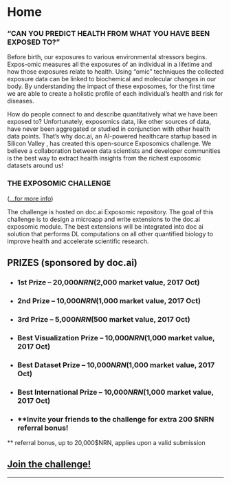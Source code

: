 # Home

### “CAN YOU PREDICT HEALTH FROM WHAT YOU HAVE BEEN EXPOSED TO?”

Before birth, our exposures to various environmental stressors begins. Expos-omic measures all the exposures of an individual in a  lifetime and how those exposures relate to health. Using “omic” techniques the collected exposure data can be linked to biochemical and molecular changes in our body. By understanding the impact of these exposomes, for the first time we are able to create a holistic profile of each individual’s health and risk for diseases.

How do people connect to and describe quantitatively what we have been exposed to? Unfortunately, exposomics data, like other sources of data, have never been aggregated or studied in conjunction with other health data points. That’s why doc.ai, an AI-powered healthcare startup based in Silicon Valley , has created this open-source Exposomics challenge. We believe a collaboration between data scientists and developer communities is the best way to extract health insights from the richest exposomic datasets around us!

### THE EXPOSOMIC CHALLENGE
([…for more info](manual/details.html))

The challenge is hosted on doc.ai Exposomic repository. The goal of this challenge is to design a microapp and write extensions to the doc.ai exposomic module. The best extensions will be integrated into doc ai solution that performs DL computations on all other quantified biology to improve health and accelerate scientific research.

## PRIZES (sponsored by doc.ai)

*  ### 1st  Prize – 20,000$NRN ($2,000 market value, 2017 Oct)
*  ### 2nd Prize – 10,000$NRN ($1,000 market value, 2017 Oct)
*  ### 3rd Prize – 5,000$NRN ($500 market value, 2017 Oct)

*  ### Best Visualization Prize – 10,000$NRN ($1,000 market value, 2017 Oct)
*  ### Best Dataset Prize – 10,000$NRN ($1,000 market value, 2017 Oct)
*  ### Best International Prize – 10,000$NRN ($1,000 market value, 2017 Oct)

*  ### **Invite your friends to the challenge for extra 200 $NRN referral bonus!
 ** referral bonus, up to 20,000$NRN, applies upon a valid submission
 
 ## [Join the challenge!](https://github.com/doc-ai/exposomics/tree/develop)

***
